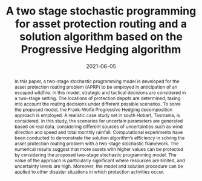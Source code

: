 ---
title: A two stage stochastic programming for asset protection routing and a solution algorithm based on the Progressive Hedging algorithm
# If group member, use folder name in /content/authors
authors:
  - Mahdi Bashiri
  - Erfaneh Nikzad
  - Andrew Eberhard
  - John Hearne
  - g_fabricio-oliveira 
date: 2021-06-05
doi: 10.1016/j.omega.2021.102480

# Schedule page publish date (NOT publication's date).
publishDate: 2017-01-01

# Publication type.
# Legend: 0 = Uncategorized; 1 = Conference paper; 2 = Journal article;
# 3 = Preprint / Working Paper; 4 = Report; 5 = Book; 6 = Book section;
# 7 = Thesis; 8 = Patent
publication_types: ['2']

# Publication name and optional abbreviated publication name. Notice * * on title
publication: '*Omega*'
publication_short: ''

abstract: In this paper, a two-stage stochastic programming model is developed for the asset protection routing problem (APRP) to be employed in anticipation of an escaped wildfire. In this model, strategic and tactical decisions are considered in a two-stage setting. The locations of protection depots are determined, taking into account the routing decisions under different possible scenarios. To solve the proposed model, the Frank–Wolfe Progressive Hedging decomposition approach is employed. A realistic case study set in south Hobart, Tasmania, is considered. In this study, the scenarios for uncertain parameters are generated based on real data, considering different sources of uncertainties such as wind direction and speed and total monthly rainfall. Computational experiments have been conducted to demonstrate the solution algorithm’s efficiency in solving the asset protection routing problem with a two-stage stochastic framework. The numerical results suggest that more assets with higher values can be protected by considering the proposed two-stage stochastic programming model. The value of the approach is particularly significant where resources are limited, and uncertainty levels are high. Moreover, the model and solution procedure can be applied to other disaster situations in which protection activities occur.

# Summary. An optional shortened abstract.
summary: ''

# Not in use. Could be used for keywords 
tags:
  
featured: false

# links:
url_pdf: https://www.sciencedirect.com/science/article/pii/S030504832100089X
url_code: ''
url_dataset: ''
url_poster: ''
url_project: ''
url_slides: ''
url_source: ''
url_video: ''

# Categories
#  These asociate the publications with the icons representing reearch topics and application areas
categories: []

# Associated Projects (optional).
#   Associate this publication with one or more of your projects.
#   Simply enter your project's folder or file name without extension.
#   E.g. `internal-project` references `content/project/internal-project/index.md`.
#   Otherwise, set `projects: []`.
projects: []

# Featured image
# To use, add an image named `featured.jpg/png` to your page's folder.
# Focal points: Smart, Center, TopLeft, Top, TopRight, Left, Right, BottomLeft, Bottom, BottomRight.
image:
  caption: ''
  focal_point: ''
  preview_only: false
---